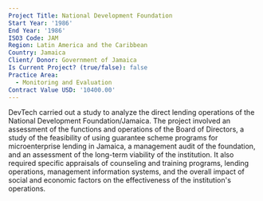 ```yaml
---
Project Title: National Development Foundation
Start Year: '1986'
End Year: '1986'
ISO3 Code: JAM
Region: Latin America and the Caribbean
Country: Jamaica
Client/ Donor: Government of Jamaica
Is Current Project? (true/false): false
Practice Area:
  - Monitoring and Evaluation
Contract Value USD: '10400.00'
---
```

DevTech carried out a study to analyze the direct lending operations of the National Development Foundation/Jamaica. The project involved an assessment of the functions and operations of the Board of Directors, a study of the feasibility of using guarantee scheme programs for microenterprise lending in Jamaica, a management audit of the foundation, and an assessment of the long-term viability of the institution. It also required specific appraisals of counseling and training programs, lending operations, management information systems, and the overall impact of social and economic factors on the effectiveness of the institution's operations.